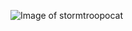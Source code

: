 ![Image of stormtroopocat](https://radicalpenguin.me/blog/wp-content/uploads/2014/03/stormtroopocat.png)
